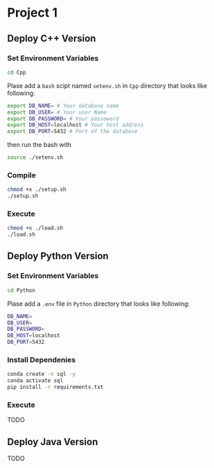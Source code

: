 # Project 1

## Deploy C++ Version
### Set Environment Variables
```bash
cd Cpp
```
Plase add a `bash` scipt named `setenv.sh` in `Cpp` directory that looks like following:
```bash
export DB_NAME= # Your database name
export DB_USER= # Your user Name
export DB_PASSWORD= # Your passoword
export DB_HOST=localhost # Your host address
export DB_PORT=5432 # Port of the database
```
then run the bash with
```bash
source ./setenv.sh
```

### Compile
```bash
chmod +x ./setup.sh
./setup.sh
```

### Execute
```bash
chmod +x ./load.sh
./load.sh
```

## Deploy Python Version
### Set Environment Variables
```bash
cd Python
```
Plase add a `.env` file in `Python` directory that looks like following:
```bash
DB_NAME=
DB_USER=
DB_PASSWORD=
DB_HOST=localhost
DB_PORT=5432
```
### Install Dependenies
```bash
conda create -n sql -y
conda activate sql
pip install -r requirements.txt
```

### Execute
TODO

## Deploy Java Version
TODO